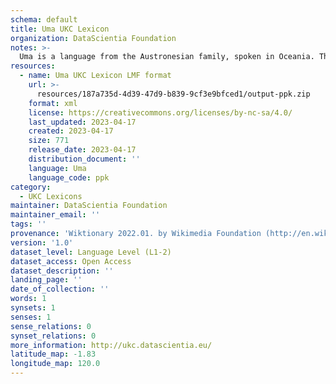 ```yaml
---
schema: default
title: Uma UKC Lexicon
organization: DataScientia Foundation
notes: >-
  Uma is a language from the Austronesian family, spoken in Oceania. The UKC Lexicon of Uma is represented as a lexico-semantic network. It consists of words, word senses, synsets, as well as sense-level and synset-level relationships.
resources:
  - name: Uma UKC Lexicon LMF format
    url: >-
      resources/187a735d-4d39-47d9-b839-9cf3e9bfced1/output-ppk.zip
    format: xml
    license: https://creativecommons.org/licenses/by-nc-sa/4.0/
    last_updated: 2023-04-17
    created: 2023-04-17
    size: 771
    release_date: 2023-04-17
    distribution_document: ''
    language: Uma
    language_code: ppk
category:
  - UKC Lexicons
maintainer: DataScientia Foundation
maintainer_email: ''
tags: ''
provenance: 'Wiktionary 2022.01. by Wikimedia Foundation (http://en.wiktionary.org); Princeton WordNet 2.1 by Princeton University (https://wordnet.princeton.edu)'
version: '1.0'
dataset_level: Language Level (L1-2)
dataset_access: Open Access
dataset_description: ''
landing_page: ''
date_of_collection: ''
words: 1
synsets: 1
senses: 1
sense_relations: 0
synset_relations: 0
more_information: http://ukc.datascientia.eu/
latitude_map: -1.83
longitude_map: 120.0
---
```

